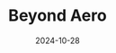 ---  
layout: startup_page  
title: "Beyond Aero"  
id: "beyondaero.com"  
permalink: "/beyondaerobeyondaero.com10282024/"  
website: "https://www.beyond-aero.com/"  
funding_round: "Series A"  
funding_amount: "$20M"  
investors: "Giant Ventures, Bpifrance, Initialized Capital, Nate Blecharczyk, Arash Ferdowsi, Teampact Ventures"  
about: "Beyond Aero is developing the first hydrogen-powered electric business aircraft, aiming to electrify the aviation industry, starting with the high-emission business aviation segment. Their aircraft, 'One', is designed for 6-8 passengers and a range of 800 nautical miles, targeting market entry by 2030. The company has achieved significant technical milestones, including France's first manned fully hydrogen-electric flight."  
markets: "Aviation, Clean Energy, Aerospace, Air Transportation, Manufacturing"  
hq: "Toulouse, Occitanie, France"  
founded_year: "2020"  
linkedin: "https://www.linkedin.com/company/beyondaero"  
twitter: "https://twitter.com/beyond_aero"  
instagram: ""  
facebook: ""  
crunchbase: "https://www.crunchbase.com/organization/beyond-aero"  
pitchbook: "https://pitchbook.com/profiles/company/495404-11"  

date_display: "28-Oct-2024"  
date: "2024-10-28"

# SEO Optimization  
meta_title: "Beyond Aero - Series A Funding ($20M)"  
meta_description: "Beyond Aero, Beyond Aero is developing the first hydrogen-powered electric business aircraft, aiming to electrify the aviation industry, starting with the high-emi..."  
meta_keywords: "Beyond Aero, Aviation, Clean Energy, Aerospace, Air Transportation, Manufacturing, Series A funding"  
canonical_url: "https://startup.projectstartups.com/beyondaerobeyondaero.com10282024/"  
---